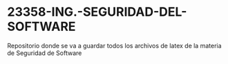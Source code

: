 # 23358-ING.-SEGURIDAD-DEL-SOFTWARE
Repositorio donde se va a guardar todos los archivos de latex de la materia de Seguridad de Software

